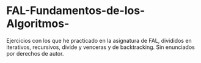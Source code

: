 # FAL-Fundamentos-de-los-Algoritmos-

Ejercicios con los que he practicado en la asignatura de FAL, divididos en iterativos, recursivos, divide y venceras y de backtracking.
Sin enunciados por derechos de autor.
